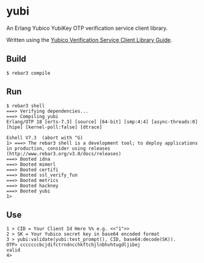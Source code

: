 # yubi

An Erlang Yubico YubiKey OTP verification service client library.

Written using the [Yubico Verification Service Client Library Guide](https://github.com/Yubico/yubikey-val/wiki/GettingStartedWritingClients).

## Build

    $ rebar3 compile

## Run

    $ rebar3 shell
    ===> Verifying dependencies...
    ===> Compiling yubi
    Erlang/OTP 18 [erts-7.3] [source] [64-bit] [smp:4:4] [async-threads:0] [hipe] [kernel-poll:false] [dtrace]
    
    Eshell V7.3  (abort with ^G)
    1> ===> The rebar3 shell is a development tool; to deploy applications in production, consider using releases (http://www.rebar3.org/v3.0/docs/releases)
    ===> Booted idna
    ===> Booted mimerl
    ===> Booted certifi
    ===> Booted ssl_verify_fun
    ===> Booted metrics
    ===> Booted hackney
    ===> Booted yubi
    1> 

## Use

    1 > CID = Your Client Id Here %% e.g. <<"1">>
    2 > SK = Your Yubico secret key in base64 encoded format
    3 > yubi:validate(yubi:test_prompt(), CID, base64:decode(SK)).
    OTP> cccccccbcjdifctrndncchkftchjlnbhvhtugdljibej
    valid
    4> 
